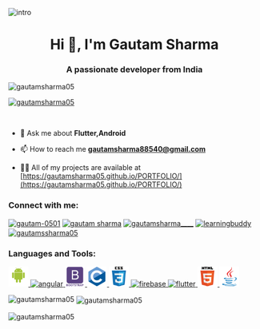 ![intro](https://user-images.githubusercontent.com/60997184/145259235-3e6cf769-65bb-440e-83fa-82038f747965.png)


<h1 align="center">Hi 👋, I'm Gautam Sharma</h1>
<h3 align="center">A passionate developer from India</h3>



<p align="left"> <img src="https://komarev.com/ghpvc/?username=gautamsharma05&label=Profile%20views&color=0e75b6&style=flat" alt="gautamsharma05" /> </p>

<p align="left"> <a href="https://github.com/ryo-ma/github-profile-trophy"><img src="https://github-profile-trophy.vercel.app/?username=gautamsharma05" alt="gautamsharma05" /></a> </p>

<p align="left"> <a href="https://twitter.com/" target="blank"><img src="https://img.shields.io/twitter/follow/?logo=twitter&style=for-the-badge" alt="" /></a> </p>

- 💬 Ask me about **Flutter,Android**

- 📫 How to reach me **gautamsharma88540@gmail.com**

- 👨‍💻 All of my projects are available at [https://gautamsharma05.github.io/PORTFOLIO/](https://gautamsharma05.github.io/PORTFOLIO/)

<h3 align="left">Connect with me:</h3>
<p align="left">
<a href="https://linkedin.com/in/gautam-0501" target="blank"><img align="center" src="https://raw.githubusercontent.com/rahuldkjain/github-profile-readme-generator/master/src/images/icons/Social/linked-in-alt.svg" alt="gautam-0501" height="30" width="40" /></a>
<a href="https://fb.com/gautam sharma" target="blank"><img align="center" src="https://raw.githubusercontent.com/rahuldkjain/github-profile-readme-generator/master/src/images/icons/Social/facebook.svg" alt="gautam sharma" height="30" width="40" /></a>
<a href="https://instagram.com/gautamsharma____" target="blank"><img align="center" src="https://raw.githubusercontent.com/rahuldkjain/github-profile-readme-generator/master/src/images/icons/Social/instagram.svg" alt="gautamsharma____" height="30" width="40" /></a>
<a href="https://www.youtube.com/c/learningbuddy" target="blank"><img align="center" src="https://raw.githubusercontent.com/rahuldkjain/github-profile-readme-generator/master/src/images/icons/Social/youtube.svg" alt="learningbuddy" height="30" width="40" /></a>
<a href="https://www.leetcode.com/gautamssharma05" target="blank"><img align="center" src="https://raw.githubusercontent.com/rahuldkjain/github-profile-readme-generator/master/src/images/icons/Social/leet-code.svg" alt="gautamssharma05" height="30" width="40" /></a>
</p>

<h3 align="left">Languages and Tools:</h3>
<p align="left"> <a href="https://developer.android.com" target="_blank" rel="noreferrer"> <img src="https://raw.githubusercontent.com/devicons/devicon/master/icons/android/android-original-wordmark.svg" alt="android" width="40" height="40"/> </a> <a href="https://angular.io" target="_blank" rel="noreferrer"> <img src="https://angular.io/assets/images/logos/angular/angular.svg" alt="angular" width="40" height="40"/> </a> <a href="https://getbootstrap.com" target="_blank" rel="noreferrer"> <img src="https://raw.githubusercontent.com/devicons/devicon/master/icons/bootstrap/bootstrap-plain-wordmark.svg" alt="bootstrap" width="40" height="40"/> </a> <a href="https://www.cprogramming.com/" target="_blank" rel="noreferrer"> <img src="https://raw.githubusercontent.com/devicons/devicon/master/icons/c/c-original.svg" alt="c" width="40" height="40"/> </a> <a href="https://www.w3schools.com/css/" target="_blank" rel="noreferrer"> <img src="https://raw.githubusercontent.com/devicons/devicon/master/icons/css3/css3-original-wordmark.svg" alt="css3" width="40" height="40"/> </a> <a href="https://firebase.google.com/" target="_blank" rel="noreferrer"> <img src="https://www.vectorlogo.zone/logos/firebase/firebase-icon.svg" alt="firebase" width="40" height="40"/> </a> <a href="https://flutter.dev" target="_blank" rel="noreferrer"> <img src="https://www.vectorlogo.zone/logos/flutterio/flutterio-icon.svg" alt="flutter" width="40" height="40"/> </a> <a href="https://www.w3.org/html/" target="_blank" rel="noreferrer"> <img src="https://raw.githubusercontent.com/devicons/devicon/master/icons/html5/html5-original-wordmark.svg" alt="html5" width="40" height="40"/> </a> <a href="https://www.java.com" target="_blank" rel="noreferrer"> <img src="https://raw.githubusercontent.com/devicons/devicon/master/icons/java/java-original.svg" alt="java" width="40" height="40"/> </a> </p>

<p><img align="left" src="https://github-readme-stats.vercel.app/api/top-langs?username=gautamsharma05&show_icons=true&locale=en&layout=compact" alt="gautamsharma05" /></p>

<p>&nbsp;<img align="center" src="https://github-readme-stats.vercel.app/api?username=gautamsharma05&show_icons=true&locale=en" alt="gautamsharma05" /></p>

<p><img align="center" src="https://github-readme-streak-stats.herokuapp.com/?user=gautamsharma05&" alt="gautamsharma05" /></p>
